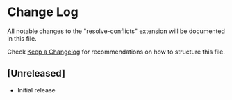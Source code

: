 # Change Log
All notable changes to the "resolve-conflicts" extension will be documented in this file.

Check [Keep a Changelog](http://keepachangelog.com/) for recommendations on how to structure this file.

## [Unreleased]
- Initial release